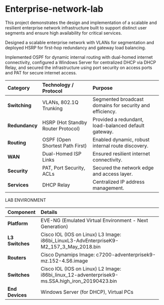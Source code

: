 # Enterprise-network-lab

This project demonstrates the design and implementation of a scalable and resilient enterprise network infrastructure built to support distinct user segments and ensure high availability for critical services.

Designed a scalable enterprise network with VLANs for segmentation and deployed HSRP for first-hop redundancy and gateway load balancing.

Implemented OSPF for dynamic internal routing with dual-homed internet connectivity, configured a Windows Server for centralized DHCP via DHCP Relay, and secured the infrastructure using port security on access ports and PAT for secure internet access.

| Category | Technology / Protocol | Purpose |
| :--- | :--- | :--- |
| **Switching** | VLANs, 802.1Q Trunking | Segmented broadcast domains for security and efficiency. |
| **Redundancy** | HSRP (Hot Standby Router Protocol) | Provided a redundant, load-balanced default gateway. |
| **Routing** | OSPF (Open Shortest Path First) | Enabled dynamic, robust internal route discovery. |
| **WAN** | Dual-Homed ISP Links | Ensured resilient internet connectivity. |
| **Security** | PAT, Port Security, ACLs | Secured the network edge and access layer. |
| **Services** | DHCP Relay | Centralized IP address management. |



LAB ENVIRONMENT

| Component | Details |
| :--- | :--- |
| **Platform** | EVE-NG (Emulated Virtual Environment - Next Generation) |
| **L3 Switches** | Cisco IOL (IOS on Linux) L3 Image: i86bi_LinuxL3-AdvEnterpriseK9-M2_157_3_May_2018.bin |
| **Routers** | Cisco Dynamips Image: c7200-adventerprisek9-mz.152-4.S6.image |
| **Switches** | Cisco IOL (IOS on Linux) L2 Image: i86bi_linux_12-adventerprisek9-ms.SSA.high_iron_20190423.bin |
| **End Devices** | Windows Server (for DHCP), Virtual PCs |
